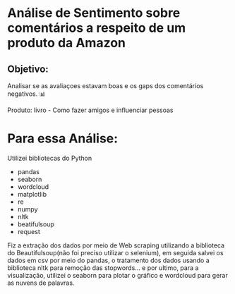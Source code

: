 # Análise de Sentimento sobre comentários a respeito de um produto da Amazon

## Objetivo:
Analisar se as avaliaçoes estavam boas e os gaps dos comentários negativos. :bar_chart:

Produto: livro - Como fazer amigos e influenciar pessoas

# Para essa Análise:
Utilizei bibliotecas do Python

- pandas
- seaborn
- wordcloud
- matplotlib
- re
- numpy
- nltk
- beatifulsoup
- request

Fiz a extração dos dados por meio de Web scraping utilizando a biblioteca do Beautifulsoup(não foi preciso utilizar o selenium), em seguida salvei os dados em csv por meio do pandas, o tratamento dos dados usando a biblioteca nltk para remoção das stopwords... e por ultimo, para a visualização, utilizei o seaborn para plotar o gráfico e wordcloud para gerar as nuvens de palavras. 
